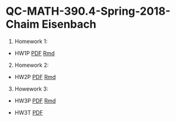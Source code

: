 # QC-MATH-390.4-Spring-2018-Chaim Eisenbach
1. Homework 1:
  * HW1P [PDF](https://github.com/ceisenbach/QC-MATH-390.4-Spring-2018/blob/master/Homework%201/hw01pChaimEisenbach.pdf) [Rmd](https://github.com/ceisenbach/QC-MATH-390.4-Spring-2018/blob/master/Homework%201/hw01pChaimEisenbach.Rmd)
2. Homework 2:
  * HW2P [PDF](https://github.com/ceisenbach/QC-MATH-390.4-Spring-2018/blob/master/Homework%202/hw02pChaimEisenbach.pdf) [Rmd](https://github.com/ceisenbach/QC-MATH-390.4-Spring-2018/blob/master/Homework%202/hw02pChaimEisenbach.Rmd)
3. Howework 3:
  * HW3P [PDF](https://github.com/ceisenbach/QC-MATH-390.4-Spring-2018/blob/master/Homework%203/hw03p.pdf) [Rmd](https://github.com/ceisenbach/QC-MATH-390.4-Spring-2018/blob/master/Homework%203/hw03p.Rmd)
  
  * HW3T [PDF](https://github.com/ceisenbach/QC-MATH-390.4-Spring-2018/blob/master/Homework%203/HW3t.pdf)
